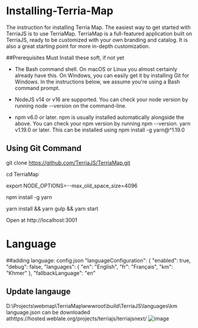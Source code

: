# Installing-Terria-Map
The instruction for installing Terria Map. The easiest way to get started with TerriaJS is to use TerriaMap. TerriaMap is a full-featured application built on TerriaJS, ready to be customized with your own branding and catalog. It is also a great starting point for more in-depth customization.

##Prerequisites
Must Install these soft, if not yet

- The Bash command shell. On macOS or Linux you almost certainly already have this. On Windows, you can easily get it by installing Git for Windows. In the instructions below, we assume you're using a Bash command prompt.

- NodeJS v14 or v16 are supported. You can check your node version by running node --version on the command-line.

- npm v6.0 or later. npm is usually installed automatically alongside the above. You can check your npm version by running npm --version.
yarn v1.19.0 or later. This can be installed using npm install -g yarn@^1.19.0

## Using Git Command

git clone https://github.com/TerriaJS/TerriaMap.git

cd TerriaMap

export NODE_OPTIONS=--max_old_space_size=4096

npm install -g yarn

yarn install && yarn gulp && yarn start

Open at http://localhost:3001


# Language
##adding language: config.json
"languageConfiguration": {
      "enabled": true,
      "debug": false,
      "languages": {
        "en": "English",
        "fr": "Français",
        "km": "Khmer"
      },
      "fallbackLanguage": "en"
## Update langauge 
D:\Projects\webmap\TerriaMap\wwwroot\build\TerriaJS\languages\km
language.json can be downloaded athttps://hosted.weblate.org/projects/terriajs/terriajsnext/
![image](https://user-images.githubusercontent.com/118343414/209629897-5a2e1cd9-0b5a-48db-a1a4-634d92de4646.png)


 
